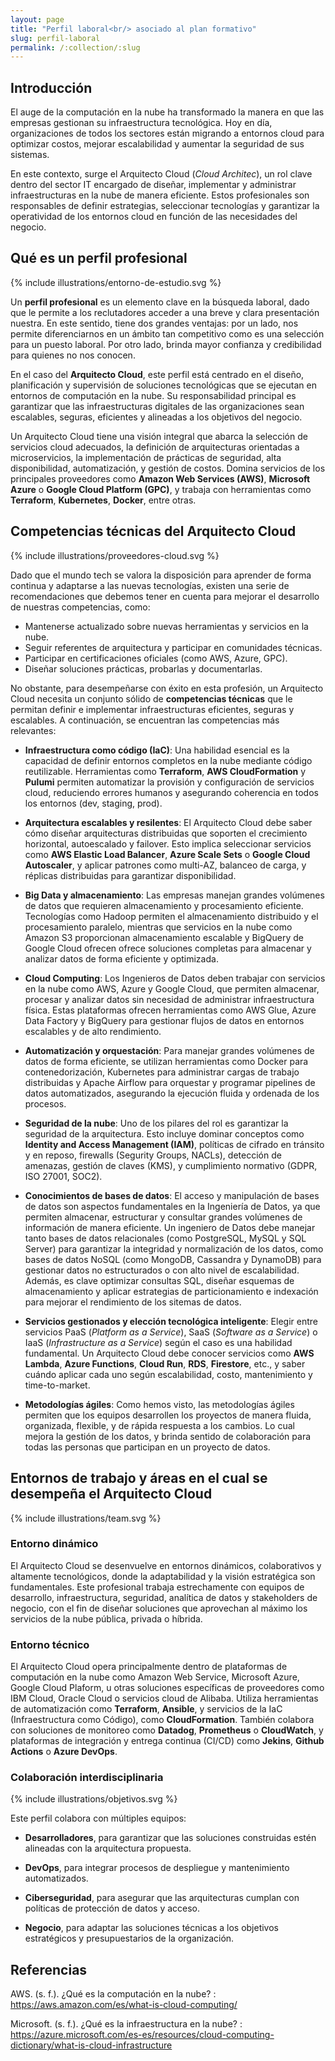 ```yaml
---
layout: page
title: "Perfil laboral<br/> asociado al plan formativo"
slug: perfil-laboral
permalink: /:collection/:slug
---
```


## Introducción

El auge de la computación en la nube ha transformado la manera en que las empresas gestionan su infraestructura tecnológica. Hoy en día, organizaciones de todos los sectores están migrando a entornos cloud para optimizar costos, mejorar escalabilidad y aumentar la seguridad de sus sistemas.

En este contexto, surge el Arquitecto Cloud (_Cloud Architec_), un rol clave dentro del sector IT encargado de diseñar, implementar y administrar infraestructuras en la nube de manera eficiente. Estos profesionales son responsables de definir estrategias, seleccionar tecnologías y garantizar la operatividad de los entornos cloud en función de las necesidades del negocio.

## Qué es un perfil profesional

{% include illustrations/entorno-de-estudio.svg %}

Un __perfil profesional__ es un elemento clave en la búsqueda laboral, dado que le permite a los reclutadores acceder a una breve y clara presentación nuestra. En este sentido, tiene dos grandes ventajas: por un lado, nos permite diferenciarnos en un ámbito tan competitivo como es una selección para un puesto laboral. Por otro lado, brinda mayor confianza y credibilidad para quienes no nos conocen.

En el caso del __Arquitecto Cloud__, este perfil está centrado en el diseño, planificación y supervisión de soluciones tecnológicas que se ejecutan en entornos de computación en la nube. Su responsabilidad principal es garantizar que las infraestructuras digitales de las organizaciones sean escalables, seguras, eficientes y alineadas a los objetivos del negocio.

Un Arquitecto Cloud tiene una visión integral que abarca la selección de servicios cloud adecuados, la definición de arquitecturas orientadas a microservicios, la implementación de prácticas de seguridad, alta disponibilidad, automatización, y gestión de costos. Domina servicios de los principales proveedores como __Amazon Web Services (AWS)__, __Microsoft Azure__ o __Google Cloud Platform (GPC)__, y trabaja con herramientas como __Terraform__, __Kubernetes__, __Docker__, entre otras.

## Competencias técnicas del Arquitecto Cloud

{% include illustrations/proveedores-cloud.svg %}

Dado que el mundo tech se valora la disposición para aprender de forma continua y adaptarse a las nuevas tecnologías, existen una serie de recomendaciones que debemos tener en cuenta para mejorar el desarrollo de nuestras competencias, como:

- Mantenerse actualizado sobre nuevas herramientas y servicios en la nube.
- Seguir referentes de arquitectura y participar en comunidades técnicas.
- Participar en certificaciones oficiales (como AWS, Azure, GPC).
- Diseñar soluciones prácticas, probarlas y documentarlas.

No obstante, para desempeñarse con éxito en esta profesión, un Arquitecto Cloud necesita un conjunto sólido de __competencias técnicas__ que le permitan definir e implementar infraestructuras eficientes, seguras y escalables. A continuación, se encuentran las competencias más relevantes:

- __Infraestructura como código (IaC)__: Una habilidad esencial es la capacidad de definir entornos completos en la nube mediante código reutilizable. Herramientas como __Terraform__, __AWS CloudFormation__ y __Pulumi__ permiten automatizar la provisión y configuración de servicios cloud, reduciendo errores humanos y asegurando coherencia en todos los entornos (dev, staging, prod).

- __Arquitectura escalables y resilentes__: El Arquitecto Cloud debe saber cómo diseñar arquitecturas distribuidas que soporten el crecimiento horizontal, autoescalado y failover. Esto implica seleccionar servicios como __AWS Elastic Load Balancer__, __Azure Scale Sets__ o __Google Cloud Autoscaler__, y aplicar patrones como multi-AZ, balanceo de carga, y réplicas distribuidas para garantizar disponibilidad.

- __Big Data y almacenamiento__: Las empresas manejan grandes volúmenes de datos que requieren almacenamiento y procesamiento eficiente. Tecnologías como Hadoop permiten el almacenamiento distribuido y el procesamiento paralelo, mientras que servicios en la nube como Amazon S3 proporcionan almacenamiento escalable y  BigQuery de Google Cloud ofrecen ofrece soluciones completas para almacenar y analizar datos de forma eficiente y optimizada.

- __Cloud Computing__: Los Ingenieros de Datos deben trabajar con servicios en la nube como AWS, Azure y Google Cloud, que permiten almacenar, procesar y analizar datos sin necesidad de administrar infraestructura física. Estas plataformas ofrecen herramientas como AWS Glue, Azure Data Factory y BigQuery para gestionar flujos de datos en entornos escalables y de alto rendimiento.

- __Automatización y orquestación__: Para manejar grandes volúmenes de datos de forma eficiente, se utilizan herramientas como Docker para contenedorización, Kubernetes para administrar cargas de trabajo distribuidas y Apache Airflow para orquestar y programar pipelines de datos automatizados, asegurando la ejecución fluida y ordenada de los procesos.

- __Seguridad de la nube__: Uno de los pilares del rol es garantizar la seguridad de la arquitectura. Esto incluye dominar conceptos como __Identity and Access Management (IAM)__, políticas de cifrado en tránsito y en reposo, firewalls (Segurity Groups, NACLs), detección de amenazas, gestión de claves (KMS), y cumplimiento normativo (GDPR, ISO 27001, SOC2).

- __Conocimientos de bases de datos__: El acceso y manipulación de bases de datos son aspectos fundamentales en la Ingeniería de Datos, ya que permiten almacenar, estructurar y consultar grandes volúmenes de información de manera eficiente. Un ingeniero de Datos debe manejar tanto bases de datos relacionales (como PostgreSQL, MySQL y SQL Server) para garantizar la integridad y normalización de los datos, como bases de datos NoSQL (como MongoDB, Cassandra y DynamoDB) para gestionar datos no estructurados o con alto nivel de escalabilidad. Además, es clave optimizar consultas SQL, diseñar esquemas de almacenamiento y aplicar estrategias de particionamiento e indexación para mejorar el rendimiento de los sitemas de datos.

- __Servicios gestionados y elección tecnológica inteligente__: Elegir entre servicios PaaS (_Platform as a Service_), SaaS (_Software as a Service_) o IaaS (_Infrastructure as a Service_) según el caso es una habilidad fundamental. Un Arquitecto Cloud debe conocer servicios como __AWS Lambda__, __Azure Functions__, __Cloud Run__, __RDS__, __Firestore__, etc., y saber cuándo aplicar cada uno según escalabilidad, costo, mantenimiento y time-to-market.

- __Metodologías ágiles__: Como hemos visto, las metodologías ágiles permiten que los equipos desarrollen los proyectos de manera fluida, organizada, flexible, y de rápida respuesta a los cambios. Lo cual mejora la gestión de los datos, y brinda sentido de colaboración para todas las personas que participan en un proyecto de datos.

## Entornos de trabajo y áreas en el cual se desempeña el Arquitecto Cloud

{% include illustrations/team.svg %}

### Entorno dinámico

El Arquitecto Cloud se desenvuelve en entornos dinámicos, colaborativos y altamente tecnológicos, donde la adaptabilidad y la visión estratégica son fundamentales. Este profesional trabaja estrechamente con equipos de desarrollo, infraestructura, seguridad, analítica de datos y stakeholders de negocio, con el fin de diseñar soluciones que aprovechan al máximo los servicios de la nube pública, privada o híbrida.

### Entorno técnico

El Arquitecto Cloud opera principalmente dentro de plataformas de computación en la nube como Amazon Web Service, Microsoft Azure, Google Cloud Plaform, u otras soluciones específicas de proveedores como IBM Cloud, Oracle Cloud o servicios cloud de Alibaba. Utiliza herramientas de automatización como __Terraform__, __Ansible__, y servicios de la IaC (Infraestructura como Código), como __CloudFormation__. También colabora con soluciones de monitoreo como __Datadog__, __Prometheus__ o __CloudWatch__, y plataformas de integración y entrega continua (CI/CD) como __Jekins__, __Github Actions__ o __Azure DevOps__.

### Colaboración interdisciplinaria

{% include illustrations/objetivos.svg %}

Este perfil colabora con múltiples equipos:

- __Desarrolladores__, para garantizar que las soluciones construidas estén alineadas con la arquitectura propuesta.

- __DevOps__, para integrar procesos de despliegue y mantenimiento automatizados.

- __Ciberseguridad__, para asegurar que las arquitecturas cumplan con políticas de protección de datos y acceso.

- __Negocio__, para adaptar las soluciones técnicas a los objetivos estratégicos y presupuestarios de la organización.

## Referencias

AWS. (s. f.). ¿Qué es la computación en la nube?
: <https://aws.amazon.com/es/what-is-cloud-computing/>

Microsoft. (s. f.). ¿Qué es la infraestructura en la nube?
: <https://azure.microsoft.com/es-es/resources/cloud-computing-dictionary/what-is-cloud-infrastructure>